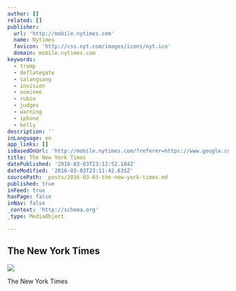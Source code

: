 ```yaml
---
author: []
related: []
publisher:
  url: 'http://mobile.nytimes.com'
  name: Nytimes
  favicon: 'http://css.nyt.com/images/icons/nyt.ico'
  domain: mobile.nytimes.com
keywords:
  - trump
  - deflategate
  - salangsang
  - invision
  - nominee
  - rubio
  - judges
  - warning
  - iphone
  - kelly
description: ''
inLanguage: en
app_links: []
isBasedOnUrl: 'http://mobile.nytimes.com/?referer=https://www.google.com/'
title: The New York Times
datePublished: '2016-03-03T23:12:52.184Z'
dateModified: '2016-03-03T23:11:42.635Z'
sourcePath: _posts/2016-03-03-the-new-york-times.md
published: true
inFeed: true
hasPage: false
inNav: false
_context: 'http://schema.org'
_type: MediaObject

---
```

<article style=""><h1>The New York Times</h1><img src="https://cdn1.nyt.com/images/2016/03/04/us/04cong-webALT/04cong-webALT-articleLarge.jpg" /></article>

The New York Times